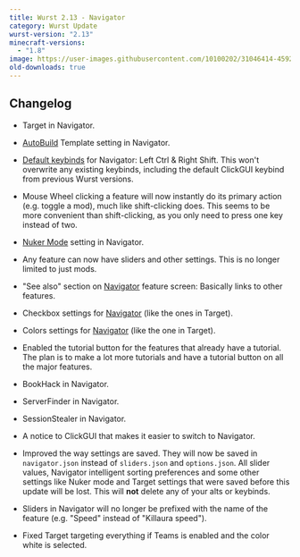 ```yaml
---
title: Wurst 2.13 - Navigator
category: Wurst Update
wurst-version: "2.13"
minecraft-versions:
  - "1.8"
image: https://user-images.githubusercontent.com/10100202/31046414-45920ab4-a5f8-11e7-9656-7732e35a79db.jpg
old-downloads: true
---
```

## Changelog

- Target in Navigator.

- [AutoBuild](https://wiki.wurstclient.net/autobuild) Template setting in Navigator.

- [Default keybinds](https://wiki.wurstclient.net/keybinds#default_keybinds) for Navigator: Left Ctrl & Right Shift. This won't overwrite any existing keybinds, including the default ClickGUI keybind from previous Wurst versions.

- Mouse Wheel clicking a feature will now instantly do its primary action (e.g. toggle a mod), much like shift-clicking does. This seems to be more convenient than shift-clicking, as you only need to press one key instead of two.

- [Nuker Mode](https://wiki.wurstclient.net/nuker#mode) setting in Navigator.

- Any feature can now have sliders and other settings. This is no longer limited to just mods.

- "See also" section on [Navigator](https://wiki.wurstclient.net/navigator) feature screen: Basically links to other features.

- Checkbox settings for [Navigator](https://wiki.wurstclient.net/navigator) (like the ones in Target).

- Colors settings for [Navigator](https://wiki.wurstclient.net/navigator) (like the one in Target).

- Enabled the tutorial button for the features that already have a tutorial. The plan is to make a lot more tutorials and have a tutorial button on all the major features.

- BookHack in Navigator.

- ServerFinder in Navigator.

- SessionStealer in Navigator.

- A notice to ClickGUI that makes it easier to switch to Navigator.

- Improved the way settings are saved. They will now be saved in `navigator.json` instead of `sliders.json` and `options.json`. All slider values, Navigator intelligent sorting preferences and some other settings like Nuker mode and Target settings that were saved before this update will be lost. This will **not** delete any of your alts or keybinds.

- Sliders in Navigator will no longer be prefixed with the name of the feature (e.g. "Speed" instead of "Killaura speed").

- Fixed Target targeting everything if Teams is enabled and the color white is selected.
